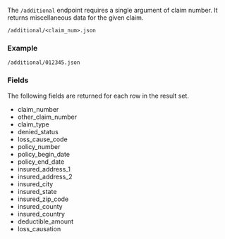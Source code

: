 The `/additional` endpoint requires a single argument of claim number.
It returns miscellaneous data for the given claim.
```
/additional/<claim_num>.json
```
### Example
```
/additional/012345.json
```
### Fields
The following fields are returned for each row in the result set.
* claim_number
* other_claim_number
* claim_type
* denied_status
* loss_cause_code
* policy_number
* policy_begin_date 
* policy_end_date
* insured_address_1
* insured_address_2
* insured_city
* insured_state
* insured_zip_code
* insured_county
* insured_country
* deductible_amount
* loss_causation
